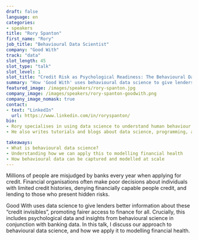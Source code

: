 ```yaml
---
draft: false
language: en
categories:
- speakers
title: "Rory Spanton"
first_name: "Rory"
job_title: "Behavioural Data Scientist"
company: "Good With"
track: "data"
slot_length: 45
slot_type: "talk"
slot_level: 1
slot_title: "Credit Risk as Psychological Readiness: The Behavioural Data Science of Financial Health"
summary: "How 'Good With' uses behavioural data science to give lenders better information about “credit invisibles”, promoting fairer access to finance for all"
featured_image: /images/speakers/rory-spanton.jpg
company_image: /images/speakers/rory-spanton-goodwith.png
company_image_nomask: true
contact:
- text: "LinkedIn"
  url: https://www.linkedin.com/in/roryspanton/
bio:
- Rory specialises in using data science to understand human behaviour. He holds a PhD in psychology, following a track record of research publications investigating memory with statistical models. Now, in his current role at Good With, he helps to create data-focused products that deliver deep and reliable insights about financial health.
- He also writes tutorials and blogs about data science, programming, and more for online publications like Towards Data Science and Built In.

takeaways:
- What is behavioural data science?
- Understanding how we can apply this to modelling financial health
- How behavioural data can be captured and modelled at scale
---
```


Millions of people are misjudged by banks every year when applying for credit. Financial organisations often make poor decisions about individuals with limited credit histories, denying financially capable people credit, and lending to those who present hidden risks.

Good With uses data science to give lenders better information about these “credit invisibles”, promoting fairer access to finance for all. Crucially, this includes psychological data and insights from behavioural science in conjunction with banking data. In this talk, I discuss our approach to behavioural data science, and how we apply it to modelling financial health.
